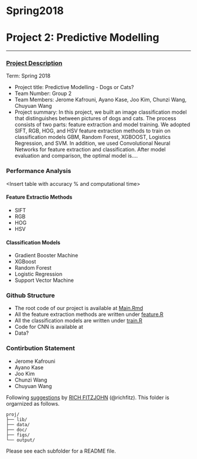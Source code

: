 # Spring2018


# Project 2: Predictive Modelling

----


### [Project Description](doc/)

Term: Spring 2018

+ Project title: Predictive Modelling - Dogs or Cats?
+ Team Number: Group 2
+ Team Members: Jerome Kafrouni, Ayano Kase, Joo Kim, Chunzi Wang, Chuyuan Wang
+ Project summary: In this project, we built an image classification model that distinguishes between pictures of dogs and cats. The process consists of two parts: feature extraction and model training. We adopted SIFT, RGB, HOG, and HSV feature extraction methods to train on classification models GBM, Random Forest, XGBOOST, Logistics Regression, and SVM. In addition, we used Convolutional Neural Networks for feature extraction and classification. After model evaluation and comparison, the optimal model is....

### Performance Analysis

<Insert table with accuracy % and computational time>

#### Feature Extractio Methods
+ SIFT
+ RGB
+ HOG
+ HSV

#### Classification Models
+ Gradient Booster Machine
+ XGBoost
+ Random Forest
+ Logistic Regression
+ Support Vector Machine

### Github Structure

+ The root code of our project is available at [Main.Rmd](doc/main.Rmd)
+ All the feature extraction methods are written under [feature.R](lib/feature.R)
+ All the classification models are written under [train.R](lib/train.R)
+ Code for CNN is available at 
+ Data?

### Contirbution Statement

+ Jerome Kafrouni
+ Ayano Kase
+ Joo Kim
+ Chunzi Wang
+ Chuyuan Wang


Following [suggestions](http://nicercode.github.io/blog/2013-04-05-projects/) by [RICH FITZJOHN](http://nicercode.github.io/about/#Team) (@richfitz). This folder is orgarnized as follows.

```
proj/
├── lib/
├── data/
├── doc/
├── figs/
└── output/
```

Please see each subfolder for a README file.
